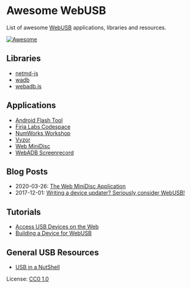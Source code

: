 # Awesome WebUSB

List of awesome [WebUSB](https://wicg.github.io/webusb) applications, libraries and resources.

[![Awesome](https://awesome.re/badge.svg)](https://awesome.re)

## Libraries

* [netmd-js](https://github.com/cybercase/netmd-js/)
* [wadb](https://github.com/GoogleChromeLabs/wadb/)
* [webadb.js](https://github.com/webadb/webadb.js)

## Applications

* [Android Flash Tool](https://flash.android.com/)
* [Firia Labs Codespace](https://make.firialabs.com)
* [NumWorks Workshop](https://workshop.numworks.com)
* [Vyzor](https://app.vysor.io)
* [Web MiniDisc](https://stefano.brilli.me/webminidisc/)
* [WebADB Screenrecord](https://bandarra.me/projects/webusb/screenrecord.html)

## Blog Posts

* 2020-03-26: [The Web MiniDisc Application](https://stefano.brilli.me/blog/web-minidisc/)
* 2017-12-01: [Writing a device updater? Seriously consider WebUSB!](https://www.numworks.com/blog/webusb-firmware-update/)

## Tutorials

* [Access USB Devices on the Web](https://developers.google.com/web/updates/2016/03/access-usb-devices-on-the-web)
* [Building a Device for WebUSB](https://developers.google.com/web/fundamentals/native-hardware/build-for-webusb)

## General USB Resources

* [USB in a NutShell](https://www.beyondlogic.org/usbnutshell/)

License: [CC0 1.0](https://creativecommons.org/publicdomain/zero/1.0/)
